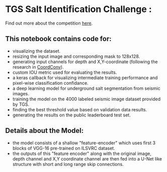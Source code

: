# TGS Salt Identification Challenge :

Find out more about the competition [here](https://www.kaggle.com/c/tgs-salt-identification-challenge).

## This notebook contains code for:
* visualizing the dataset.
* resizing the input image and corresponding mask to 128x128.
* generating input channels for depth and X,Y-coordinate (following the research in [CoordConv](https://eng.uber.com/coordconv/)).
* custom IOU metric used for evaluating the results.
* a keras callback for visualizing intermediate training performance and pixel-wise classification confidance.
* a deep learning model for underground salt segmentation from seismic images.
* training the model on the 4000 labeled seismic image dataset provided by TGS.
* finding the best threshold value based on validation data results.
* generating the results on the public leaderboard test set.

## Details about the Model:
* the model consists of a shallow "feature-encoder" which uses first 3 blocks of VGG-16 pre-trained on ILSVRC dataset.
* the outputs of this "feature encoder" along with the original image, depth channel and X,Y coordinate channel are then fed into a U-Net like structure with short and long range skip connections.
